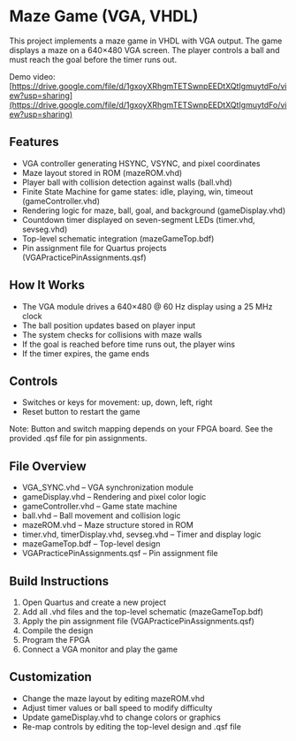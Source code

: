 # Maze Game (VGA, VHDL)

This project implements a maze game in VHDL with VGA output. The game displays a maze on a 640×480 VGA screen. The player controls a ball and must reach the goal before the timer runs out.

Demo video: [https://drive.google.com/file/d/1gxoyXRhgmTETSwnpEEDtXQtIgmuytdFo/view?usp=sharing](https://drive.google.com/file/d/1gxoyXRhgmTETSwnpEEDtXQtIgmuytdFo/view?usp=sharing)

## Features

* VGA controller generating HSYNC, VSYNC, and pixel coordinates
* Maze layout stored in ROM (mazeROM.vhd)
* Player ball with collision detection against walls (ball.vhd)
* Finite State Machine for game states: idle, playing, win, timeout (gameController.vhd)
* Rendering logic for maze, ball, goal, and background (gameDisplay.vhd)
* Countdown timer displayed on seven-segment LEDs (timer.vhd, sevseg.vhd)
* Top-level schematic integration (mazeGameTop.bdf)
* Pin assignment file for Quartus projects (VGAPracticePinAssignments.qsf)

## How It Works

* The VGA module drives a 640×480 @ 60 Hz display using a 25 MHz clock
* The ball position updates based on player input
* The system checks for collisions with maze walls
* If the goal is reached before time runs out, the player wins
* If the timer expires, the game ends

## Controls

* Switches or keys for movement: up, down, left, right
* Reset button to restart the game

Note: Button and switch mapping depends on your FPGA board. See the provided .qsf file for pin assignments.

## File Overview

* VGA\_SYNC.vhd – VGA synchronization module
* gameDisplay.vhd – Rendering and pixel color logic
* gameController.vhd – Game state machine
* ball.vhd – Ball movement and collision logic
* mazeROM.vhd – Maze structure stored in ROM
* timer.vhd, timerDisplay.vhd, sevseg.vhd – Timer and display logic
* mazeGameTop.bdf – Top-level design
* VGAPracticePinAssignments.qsf – Pin assignment file

## Build Instructions

1. Open Quartus and create a new project
2. Add all .vhd files and the top-level schematic (mazeGameTop.bdf)
3. Apply the pin assignment file (VGAPracticePinAssignments.qsf)
4. Compile the design
5. Program the FPGA
6. Connect a VGA monitor and play the game

## Customization

* Change the maze layout by editing mazeROM.vhd
* Adjust timer values or ball speed to modify difficulty
* Update gameDisplay.vhd to change colors or graphics
* Re-map controls by editing the top-level design and .qsf file
